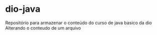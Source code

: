 # dio-java
Repositório para armazenar o conteúdo do curso de java basico da dio
Alterando o conteudo de um arquivo
